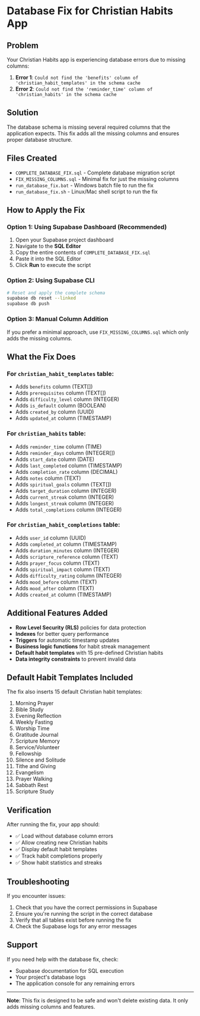 # Database Fix for Christian Habits App

## Problem
Your Christian Habits app is experiencing database errors due to missing columns:

1. **Error 1**: `Could not find the 'benefits' column of 'christian_habit_templates' in the schema cache`
2. **Error 2**: `Could not find the 'reminder_time' column of 'christian_habits' in the schema cache`

## Solution
The database schema is missing several required columns that the application expects. This fix adds all the missing columns and ensures proper database structure.

## Files Created
- `COMPLETE_DATABASE_FIX.sql` - Complete database migration script
- `FIX_MISSING_COLUMNS.sql` - Minimal fix for just the missing columns
- `run_database_fix.bat` - Windows batch file to run the fix
- `run_database_fix.sh` - Linux/Mac shell script to run the fix

## How to Apply the Fix

### Option 1: Using Supabase Dashboard (Recommended)
1. Open your Supabase project dashboard
2. Navigate to the **SQL Editor**
3. Copy the entire contents of `COMPLETE_DATABASE_FIX.sql`
4. Paste it into the SQL Editor
5. Click **Run** to execute the script

### Option 2: Using Supabase CLI
```bash
# Reset and apply the complete schema
supabase db reset --linked
supabase db push
```

### Option 3: Manual Column Addition
If you prefer a minimal approach, use `FIX_MISSING_COLUMNS.sql` which only adds the missing columns.

## What the Fix Does

### For `christian_habit_templates` table:
- Adds `benefits` column (TEXT[])
- Adds `prerequisites` column (TEXT[])
- Adds `difficulty_level` column (INTEGER)
- Adds `is_default` column (BOOLEAN)
- Adds `created_by` column (UUID)
- Adds `updated_at` column (TIMESTAMP)

### For `christian_habits` table:
- Adds `reminder_time` column (TIME)
- Adds `reminder_days` column (INTEGER[])
- Adds `start_date` column (DATE)
- Adds `last_completed` column (TIMESTAMP)
- Adds `completion_rate` column (DECIMAL)
- Adds `notes` column (TEXT)
- Adds `spiritual_goals` column (TEXT[])
- Adds `target_duration` column (INTEGER)
- Adds `current_streak` column (INTEGER)
- Adds `longest_streak` column (INTEGER)
- Adds `total_completions` column (INTEGER)

### For `christian_habit_completions` table:
- Adds `user_id` column (UUID)
- Adds `completed_at` column (TIMESTAMP)
- Adds `duration_minutes` column (INTEGER)
- Adds `scripture_reference` column (TEXT)
- Adds `prayer_focus` column (TEXT)
- Adds `spiritual_impact` column (TEXT)
- Adds `difficulty_rating` column (INTEGER)
- Adds `mood_before` column (TEXT)
- Adds `mood_after` column (TEXT)
- Adds `created_at` column (TIMESTAMP)

## Additional Features Added
- **Row Level Security (RLS)** policies for data protection
- **Indexes** for better query performance
- **Triggers** for automatic timestamp updates
- **Business logic functions** for habit streak management
- **Default habit templates** with 15 pre-defined Christian habits
- **Data integrity constraints** to prevent invalid data

## Default Habit Templates Included
The fix also inserts 15 default Christian habit templates:
1. Morning Prayer
2. Bible Study
3. Evening Reflection
4. Weekly Fasting
5. Worship Time
6. Gratitude Journal
7. Scripture Memory
8. Service/Volunteer
9. Fellowship
10. Silence and Solitude
11. Tithe and Giving
12. Evangelism
13. Prayer Walking
14. Sabbath Rest
15. Scripture Study

## Verification
After running the fix, your app should:
- ✅ Load without database column errors
- ✅ Allow creating new Christian habits
- ✅ Display default habit templates
- ✅ Track habit completions properly
- ✅ Show habit statistics and streaks

## Troubleshooting
If you encounter issues:
1. Check that you have the correct permissions in Supabase
2. Ensure you're running the script in the correct database
3. Verify that all tables exist before running the fix
4. Check the Supabase logs for any error messages

## Support
If you need help with the database fix, check:
- Supabase documentation for SQL execution
- Your project's database logs
- The application console for any remaining errors

---
**Note**: This fix is designed to be safe and won't delete existing data. It only adds missing columns and features.
